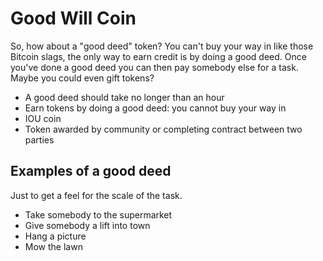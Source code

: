 # Good Will Coin

So, how about a "good deed" token? You can't buy your way in like those Bitcoin slags, the only way to earn credit is by doing a good deed. Once you've done a good deed you can then pay somebody else for a task. Maybe you could even gift tokens?

- A good deed should take no longer than an hour
- Earn tokens by doing a good deed: you cannot buy your way in
- IOU coin
- Token awarded by community or completing contract between two parties

## Examples of a good deed

Just to get a feel for the scale of the task.

- Take somebody to the supermarket
- Give somebody a lift into town
- Hang a picture
- Mow the lawn